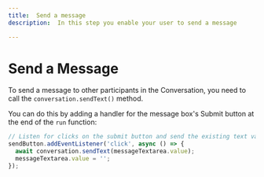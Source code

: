```yaml
---
title:  Send a message
description:  In this step you enable your user to send a message

---
```


Send a Message
==============

To send a message to other participants in the Conversation, you need to call the `conversation.sendText()` method.

You can do this by adding a handler for the message box's Submit button at the end of the `run` function:

```javascript
// Listen for clicks on the submit button and send the existing text value
sendButton.addEventListener('click', async () => {
  await conversation.sendText(messageTextarea.value);
  messageTextarea.value = '';
});
```

